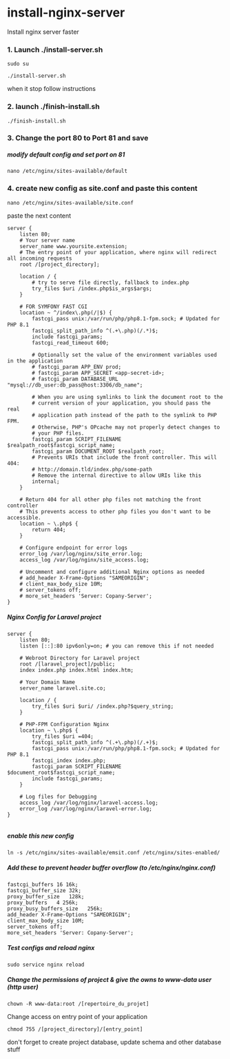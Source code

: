# install-nginx-server
Install nginx server faster

### 1. Launch ./install-server.sh
```
sudo su
```


```
./install-server.sh
```

when it stop follow instructions

### 2. launch ./finish-install.sh

```
./finish-install.sh
```


### 3. Change the port 80 to Port 81 and save

##### modify default config and set port on 81

```
nano /etc/nginx/sites-available/default
```

### 4. create new config as site.conf and paste this content

```
nano /etc/nginx/sites-available/site.conf
```

paste the next content 


```
server {
    listen 80;
    # Your server name
    server_name www.yoursite.extension;
    # The entry point of your application, where nginx will redirect all incoming requests
    root /[project_directory];
    
    location / {
        # try to serve file directly, fallback to index.php
        try_files $uri /index.php$is_args$args;
    }

    # FOR SYMFONY FAST CGI
    location ~ ^/index\.php(/|$) {
        fastcgi_pass unix:/var/run/php/php8.1-fpm.sock; # Updated for PHP 8.1
        fastcgi_split_path_info ^(.+\.php)(/.*)$;
        include fastcgi_params;
        fastcgi_read_timeout 600;

        # Optionally set the value of the environment variables used in the application
        # fastcgi_param APP_ENV prod;
        # fastcgi_param APP_SECRET <app-secret-id>;
        # fastcgi_param DATABASE_URL "mysql://db_user:db_pass@host:3306/db_name";

        # When you are using symlinks to link the document root to the
        # current version of your application, you should pass the real
        # application path instead of the path to the symlink to PHP FPM.
        # Otherwise, PHP's OPcache may not properly detect changes to
        # your PHP files.
        fastcgi_param SCRIPT_FILENAME $realpath_root$fastcgi_script_name;
        fastcgi_param DOCUMENT_ROOT $realpath_root;
        # Prevents URIs that include the front controller. This will 404:
        # http://domain.tld/index.php/some-path
        # Remove the internal directive to allow URIs like this
        internal;
    }

    # Return 404 for all other php files not matching the front controller
    # This prevents access to other php files you don't want to be accessible.
    location ~ \.php$ {
        return 404;
    }

    # Configure endpoint for error logs
    error_log /var/log/nginx/site_error.log;
    access_log /var/log/nginx/site_access.log;

    # Uncomment and configure additional Nginx options as needed
    # add_header X-Frame-Options "SAMEORIGIN";
    # client_max_body_size 10M;
    # server_tokens off;
    # more_set_headers 'Server: Copany-Server';
}

```

##### Nginx Config for Laravel project

```
server {
    listen 80;
    listen [::]:80 ipv6only=on; # you can remove this if not needed

    # Webroot Directory for Laravel project
    root /[laravel_project]/public;
    index index.php index.html index.htm;

    # Your Domain Name
    server_name laravel.site.co;

    location / {
        try_files $uri $uri/ /index.php?$query_string;
    }

    # PHP-FPM Configuration Nginx
    location ~ \.php$ {
        try_files $uri =404;
        fastcgi_split_path_info ^(.+\.php)(/.+)$;
        fastcgi_pass unix:/var/run/php/php8.1-fpm.sock; # Updated for PHP 8.1
        fastcgi_index index.php;
        fastcgi_param SCRIPT_FILENAME $document_root$fastcgi_script_name;
        include fastcgi_params;
    }

    # Log files for Debugging
    access_log /var/log/nginx/laravel-access.log;
    error_log /var/log/nginx/laravel-error.log;
}


```

##### enable this new config

```
ln -s /etc/nginx/sites-available/emsit.conf /etc/nginx/sites-enabled/
```

##### Add these to prevent header buffer overflow _(to /etc/nginx/nginx.conf)_
```
fastcgi_buffers 16 16k;
fastcgi_buffer_size 32k;
proxy_buffer_size   128k;
proxy_buffers   4 256k;
proxy_busy_buffers_size   256k;
add_header X-Frame-Options "SAMEORIGIN";
client_max_body_size 10M;
server_tokens off;
more_set_headers 'Server: Copany-Server';
```
##### Test configs and reload nginx
```
sudo service nginx reload
```
##### Change the permissions of project & give the owns to www-data user (http user)
```
chown -R www-data:root /[repertoire_du_projet] 
```
Change access on entry point of your application
```
chmod 755 /[project_directory]/[entry_point]
```
don't forget to create project database, update schema and other database stuff
